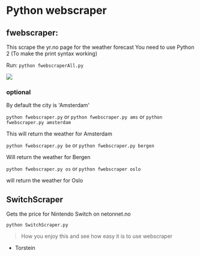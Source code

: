 # Python webscraper

## fwebscraper:
This scrape the yr.no page for the weather forecast
You need to use Python 2 (To make the print syntax working)


Run:
```python fwebscraperAll.py ```

![](pic.png)


### optional 
By default the city is 'Amsterdam'

```python fwebscraper.py``` or ```python fwebscraper.py ams``` or ```python fwebscraper.py amsterdam```

This will return the weather for Amsterdam

```python fwebscraper.py be``` or ```python fwebscraper.py bergen```

Will return the weather for Bergen

```python fwebscraper.py os``` or ```python fwebscraper oslo```

will return the weather for Oslo

## SwitchScraper
Gets the price for Nintendo Switch on netonnet.no

```python SwitchScraper.py```


> How you enjoy this and see how easy it is to use webscraper
- Torstein
